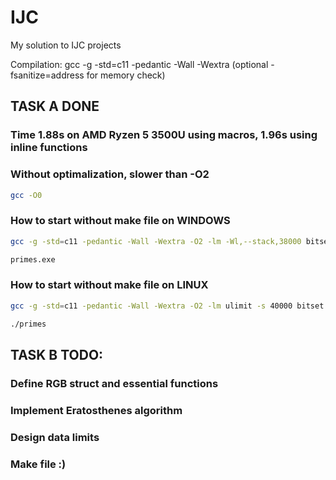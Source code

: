 # IJC
My solution to IJC projects

Compilation: gcc -g -std=c11 -pedantic -Wall -Wextra (optional -fsanitize=address for memory check)

## TASK A DONE

### Time 1.88s on AMD Ryzen 5 3500U using macros, 1.96s using inline functions

### Without optimalization, slower than -O2

```bash
gcc -O0
```

### How to start without make file on WINDOWS

```bash
gcc -g -std=c11 -pedantic -Wall -Wextra -O2 -lm -Wl,--stack,38000 bitset.c error.c eratosthenes.c primes.c -o primes

primes.exe
```

### How to start without make file on LINUX

```bash
gcc -g -std=c11 -pedantic -Wall -Wextra -O2 -lm ulimit -s 40000 bitset.c error.c eratosthenes.c primes.c -o primes

./primes
```

## TASK B TODO:

### Define RGB struct and essential functions

### Implement Eratosthenes algorithm

### Design data limits

### Make file :)